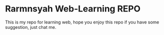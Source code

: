# Rarmnsyah Web-Learning REPO
This is my repo for learning web, hope you enjoy this repo
if you have some suggestion, just chat me.
